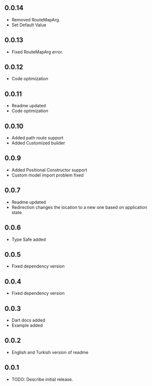 ## 0.0.14
* Removed RouteMapArg.
* Set Default Value
## 0.0.13
* Fixed RouteMapArg error.
## 0.0.12
* Code optimization
## 0.0.11
* Readme updated
* Code optimization
## 0.0.10
* Added path route support
* Added Customized builder
## 0.0.9
* Added Positional Constructor support
* Custom model import problem fixed

## 0.0.7

* Readme updated
* Redirection changes the location to a new one based on application state.
## 0.0.6

* Type Safe added
## 0.0.5

* Fixed dependency version
## 0.0.4

* Fixed dependency version
## 0.0.3

* Dart docs added
* Example added
## 0.0.2

* English and Turkish version of readme 

## 0.0.1

* TODO: Describe initial release.
